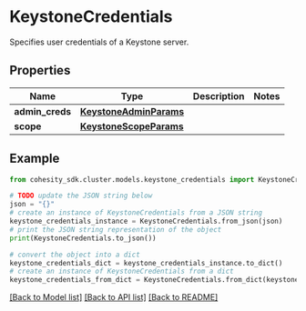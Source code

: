 # KeystoneCredentials

Specifies user credentials of a Keystone server.

## Properties

Name | Type | Description | Notes
------------ | ------------- | ------------- | -------------
**admin_creds** | [**KeystoneAdminParams**](KeystoneAdminParams.md) |  | 
**scope** | [**KeystoneScopeParams**](KeystoneScopeParams.md) |  | 

## Example

```python
from cohesity_sdk.cluster.models.keystone_credentials import KeystoneCredentials

# TODO update the JSON string below
json = "{}"
# create an instance of KeystoneCredentials from a JSON string
keystone_credentials_instance = KeystoneCredentials.from_json(json)
# print the JSON string representation of the object
print(KeystoneCredentials.to_json())

# convert the object into a dict
keystone_credentials_dict = keystone_credentials_instance.to_dict()
# create an instance of KeystoneCredentials from a dict
keystone_credentials_from_dict = KeystoneCredentials.from_dict(keystone_credentials_dict)
```
[[Back to Model list]](../README.md#documentation-for-models) [[Back to API list]](../README.md#documentation-for-api-endpoints) [[Back to README]](../README.md)


